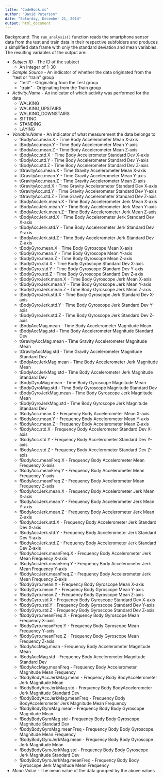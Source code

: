 ```yaml
---
title: "CodeBook.md"
author: "David Peterson"
date: "Saturday, December 21, 2014"
output: html_document
---
```


Background: The `run_analysis()` function reads the smartphone sensor data from
the test and train data in their respective subfolders and produces a simplified 
data frame with only the standard deviation and mean variables. The resulting
variables of the output are:
- *Subject.ID* - The ID of the subject
  - An Integer of 1-30
- *Sample.Source* - An indicator of whether the data originated from the "test or "train" group
  - "test" - Originating from the Test group
  - "train" - Originating from the Train group
- *Activity.Name* - An indicator of which activity was performed for the data
  - WALKING
  - WALKING_UPSTAIRS
  - WALKING_DOWNSTAIRS
  - SITTING
  - STANDING
  - LAYING
- *Variable.Name* - An indicator of what measurement the data belongs to
  - tBodyAcc.mean.X - Time Body Accelerometer Mean X-axis
  - tBodyAcc.mean.Y - Time Body Accelerometer Mean Y-axis
  - tBodyAcc.mean.Z - Time Body Accelerometer Mean Z-axis
  - tBodyAcc.std.X - Time Body Accelerometer Standard Dev X-axis
  - tBodyAcc.std.Y - Time Body Accelerometer Standard Dev Y-axis
  - tBodyAcc.std.Z - Time Body Accelerometer Standard Dev Z-axis
  - tGravityAcc.mean.X - Time Gravity Accelerometer Mean X-axis
  - tGravityAcc.mean.Y - Time Gravity Accelerometer Mean Y-axis
  - tGravityAcc.mean.Z - Time Gravity Accelerometer Mean Z-axis
  - tGravityAcc.std.X - Time Gravity Accelerometer Standard Dev X-axis
  - tGravityAcc.std.Y - Time Gravity Accelerometer Standard Dev Y-axis
  - tGravityAcc.std.Z - Time Gravity Accelerometer Standard Dev Z-axis
  - tBodyAccJerk.mean.X - Time Body Accelerometer Jerk Mean X-axis
  - tBodyAccJerk.mean.Y - Time Body Accelerometer Jerk Mean Y-axis
  - tBodyAccJerk.mean.Z - Time Body Accelerometer Jerk Mean Z-axis
  - tBodyAccJerk.std.X - Time Body Accelerometer Jerk Standard Dev X-axis
  - tBodyAccJerk.std.Y - Time Body Accelerometer Jerk Standard Dev Y-axis
  - tBodyAccJerk.std.Z - Time Body Accelerometer Jerk Standard Dev Z-axis
  - tBodyGyro.mean.X - Time Body Gyroscope Mean X-axis
  - tBodyGyro.mean.Y - Time Body Gyroscope Mean Y-axis
  - tBodyGyro.mean.Z - Time Body Gyroscope Mean Z-axis
  - tBodyGyro.std.X - Time Body Gyroscope Standard Dev X-axis
  - tBodyGyro.std.Y - Time Body Gyroscope Standard Dev Y-axis
  - tBodyGyro.std.Z - Time Body Gyroscope Standard Dev Z-axis
  - tBodyGyroJerk.mean.X - Time Body Gyroscope Jerk Mean X-axis
  - tBodyGyroJerk.mean.Y - Time Body Gyroscope Jerk Mean Y-axis
  - tBodyGyroJerk.mean.Z - Time Body Gyroscope Jerk Mean Z-axis
  - tBodyGyroJerk.std.X - Time Body Gyroscope Jerk Standard Dev X-axis
  - tBodyGyroJerk.std.Y - Time Body Gyroscope Jerk Standard Dev Y-axis
  - tBodyGyroJerk.std.Z - Time Body Gyroscope Jerk Standard Dev Z-axis
  - tBodyAccMag.mean - Time Body Accelerometer Magnitude Mean
  - tBodyAccMag.std - Time Body Accelerometer Magnitude Standard Dev
  - tGravityAccMag.mean - Time Gravity Accelerometer Magnitude Mean
  - tGravityAccMag.std - Time Gravity Accelerometer Magnitude Standard Dev
  - tBodyAccJerkMag.mean - Time Body Accelerometer Jerk Magnitude Mean
  - tBodyAccJerkMag.std - Time Body Accelerometer Jerk Magnitude Standard Dev
  - tBodyGyroMag.mean - Time Body Gyroscope Magnitude Mean
  - tBodyGyroMag.std - Time Body Gyroscope Magnitude Standard Dev
  - tBodyGyroJerkMag.mean - Time Body Gyroscope Jerk Magnitude Mean
  - tBodyGyroJerkMag.std - Time Body Gyroscope Jerk Magnitude Standard Dev
  - fBodyAcc.mean.X - Frequency Body Accelerometer Mean X-axis
  - fBodyAcc.mean.Y - Frequency Body Accelerometer Mean Y-axis
  - fBodyAcc.mean.Z - Frequency Body Accelerometer Mean Z-axis
  - fBodyAcc.std.X - Frequency Body Accelerometer Standard Dev X-axis
  - fBodyAcc.std.Y - Frequency Body Accelerometer Standard Dev Y-axis
  - fBodyAcc.std.Z - Frequency Body Accelerometer Standard Dev Z-axis
  - fBodyAcc.meanFreq.X - Frequency Body Accelerometer Mean Frequency X-axis
  - fBodyAcc.meanFreq.Y - Frequency Body Accelerometer Mean Frequency Y-axis
  - fBodyAcc.meanFreq.Z - Frequency Body Accelerometer Mean Frequency Z-axis
  - fBodyAccJerk.mean.X - Frequency Body Accelerometer Jerk Mean X-axis
  - fBodyAccJerk.mean.Y - Frequency Body Accelerometer Jerk Mean Y-axis
  - fBodyAccJerk.mean.Z - Frequency Body Accelerometer Jerk Mean Z-axis
  - fBodyAccJerk.std.X - Frequency Body Accelerometer Jerk Standard Dev X-axis
  - fBodyAccJerk.std.Y - Frequency Body Accelerometer Jerk Standard Dev Y-axis
  - fBodyAccJerk.std.Z - Frequency Body Accelerometer Jerk Standard Dev Z-axis
  - fBodyAccJerk.meanFreq.X - Frequency Body Accelerometer Jerk Mean Frequency X-axis
  - fBodyAccJerk.meanFreq.Y - Frequency Body Accelerometer Jerk Mean Frequency Y-axis
  - fBodyAccJerk.meanFreq.Z - Frequency Body Accelerometer Jerk Mean Frequency Z-axis
  - fBodyGyro.mean.X - Frequency Body Gyroscope Mean X-axis
  - fBodyGyro.mean.Y - Frequency Body Gyroscope Mean Y-axis
  - fBodyGyro.mean.Z - Frequency Body Gyroscope Mean Z-axis
  - fBodyGyro.std.X - Frequency Body Gyroscope Standard Dev X-axis
  - fBodyGyro.std.Y - Frequency Body Gyroscope Standard Dev Y-axis
  - fBodyGyro.std.Z - Frequency Body Gyroscope Standard Dev Z-axis
  - fBodyGyro.meanFreq.X - Frequency Body Gyroscope Mean Frequency X-axis
  - fBodyGyro.meanFreq.Y - Frequency Body Gyroscope Mean Frequency Y-axis
  - fBodyGyro.meanFreq.Z - Frequency Body Gyroscope Mean Frequency Z-axis
  - fBodyAccMag.mean - Frequency Body Accelerometer Magnitude Mean
  - fBodyAccMag.std - Frequency Body Accelerometer Magnitude Standard Dev
  - fBodyAccMag.meanFreq - Frequency Body Accelerometer Magnitude Mean Frequency
  - fBodyBodyAccJerkMag.mean - Frequency Body BodyAccelerometer Jerk Magnitude Mean
  - fBodyBodyAccJerkMag.std - Frequency Body BodyAccelerometer Jerk Magnitude Standard Dev
  - fBodyBodyAccJerkMag.meanFreq - Frequency Body BodyAccelerometer Jerk Magnitude Mean Frequency
  - fBodyBodyGyroMag.mean - Frequency Body Body Gyroscope Magnitude Mean
  - fBodyBodyGyroMag.std - Frequency Body Body Gyroscope Magnitude Standard Dev
  - fBodyBodyGyroMag.meanFreq - Frequency Body Body Gyroscope Magnitude Mean Frequency
  - fBodyBodyGyroJerkMag.mean - Frequency Body Body Gyroscope Jerk Magnitude Mean
  - fBodyBodyGyroJerkMag.std - Frequency Body Body Gyroscope Jerk Magnitude Standard Dev
  - fBodyBodyGyroJerkMag.meanFreq - Frequency Body Body Gyroscope Jerk Magnitude Mean Frequency
- *Mean.Value* - The mean value of the data grouped by the above values